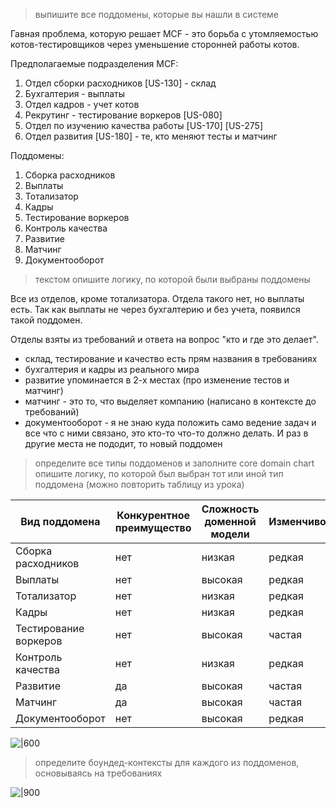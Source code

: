 > выпишите все поддомены, которые вы нашли в системе

Гавная проблема, которую решает MCF - это борьба с утомляемостью котов-тестировщиков через уменьшение сторонней работы котов. 

Предполагаемые подразделения MCF:
1. Отдел сборки расходников [US-130] - склад
2. Бухгалтерия - выплаты
3. Отдел кадров - учет котов
4. Рекрутинг - тестирование воркеров [US-080]
5. Отдел по изучению качества работы [US-170]  [US-275]
6. Отдел развития [US-180] - те, кто меняют тесты и матчинг

Поддомены:
1. Сборка расходников 
2. Выплаты 
3. Тотализатор 
4. Кадры
5. Тестирование воркеров
6. Контроль качества
7. Развитие
8. Матчинг
9. Документооборот

> текстом опишите логику, по которой были выбраны поддомены

Все из отделов, кроме тотализатора. Отдела такого нет, но выплаты есть. Так как выплаты не через бухгалтерию и без учета, появился такой поддомен.

Отделы взяты из требований и ответа на вопрос "кто и где это делает".
- склад, тестирование и качество есть прям названия в требованиях
- бухгалтерия и кадры из реального мира
- развитие упоминается в 2-х местах (про изменение тестов и матчинг)
- матчинг - это то, что выделяет компанию (написано в контексте до требований)
- документооборот - я не знаю куда положить само ведение задач и все что с ними связано, это кто-то что-то должно делать. И раз в другие места не пододит, то новый поддомен

> определите все типы поддоменов и заполните core domain chart
> опишите логику, по которой был выбран тот или иной тип поддомена (можно повторить таблицу из урока)

| Вид поддомена         | Конкурентное преимущество | Сложность доменной модели | Изменчивость | Варианты реализации | Интерес проблемы | Предполагаемый вид поддомена |
| --------------------- | ------------------------- | ------------------------- | ------------ | ------------------- | ---------------- | ---------------------------- |
| Сборка расходников    | нет                       | низкая                    | редкая       |                     | низкий           | supporting                   |
| Выплаты               | нет                       | высокая                   | редкая       | Готовое ??          | низкий           | generic                      |
| Тотализатор           | нет                       | низкая                    | редкая       |                     | низкий           | supporting                   |
| Кадры                 | нет                       | низкая                    | редкая       |                     | низкий           | generic                      |
| Тестирование воркеров | нет                       | высокая                   | частая       |                     | низкий           | supporting                   |
| Контроль качества     | нет                       | низкая                    | редкая       |                     | высокий          | supporting                   |
| Развитие              | да                        | высокая                   | частая       |                     | высокий          | core                         |
| Матчинг               | да                        | высокая                   | частая       |                     | высокий          | core                         |
| Документооборот       | нет                       | высокая                   | редкая       |                     | высокий          | supporting                   |

![|600](Pasted%20image%2020240624213800.png)

> определите боундед-контексты для каждого из поддоменов, основываясь на требованиях

![|900](Pasted%20image%2020240624214204.png)


